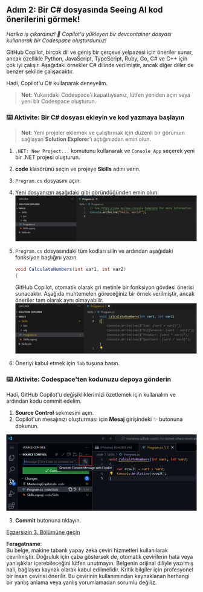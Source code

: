 ## Adım 2: Bir C# dosyasında Seeing AI kod önerilerini görmek!

_Harika iş çıkardınız! :tada: Copilot'u yükleyen bir devcontainer dosyası kullanarak bir Codespace oluşturdunuz!_

GitHub Copilot, birçok dil ve geniş bir çerçeve yelpazesi için öneriler sunar, ancak özellikle Python, JavaScript, TypeScript, Ruby, Go, C# ve C++ için çok iyi çalışır. Aşağıdaki örnekler C# dilinde verilmiştir, ancak diğer diller de benzer şekilde çalışacaktır.

Hadi, Copilot'u C# kullanarak deneyelim.

> **Not**:
> Yukarıdaki Codespace'i kapattıysanız, lütfen yeniden açın veya yeni bir Codespace oluşturun.

### ⌨️ Aktivite: Bir C# dosyası ekleyin ve kod yazmaya başlayın

> **Not**:
> Yeni projeler eklemek ve çalıştırmak için düzenli bir görünüm sağlayan **Solution Explorer**'ı açtığınızdan emin olun.

1. `.NET: New Project...` komutunu kullanarak ve `Console App` seçerek yeni bir .NET projesi oluşturun.
2. **code** klasörünü seçin ve projeye **Skills** adını verin.
3. `Program.cs` dosyasını açın.
4. Yeni dosyanızın aşağıdaki gibi göründüğünden emin olun:
   ![Yeni Program.cs ile VS Code](../../../../03-Introduction-to-GitHub-Copilot/steps/img/2-skills-dotnet-0.png)

5. `Program.cs` dosyasındaki tüm kodları silin ve ardından aşağıdaki fonksiyon başlığını yazın.

   ```csharp
   void CalculateNumbers(int var1, int var2)
   {
   ```

   GitHub Copilot, otomatik olarak gri metinle bir fonksiyon gövdesi önerisi sunacaktır. Aşağıda muhtemelen göreceğiniz bir örnek verilmiştir, ancak öneriler tam olarak aynı olmayabilir.
   ![Tamamlama önerileriyle VS Code](../../../../03-Introduction-to-GitHub-Copilot/steps/img/2-skills-dotnet-1.png)

6. Öneriyi kabul etmek için `Tab` tuşuna basın.

### ⌨️ Aktivite: Codespace'ten kodunuzu depoya gönderin

Hadi, GitHub Copilot'u değişikliklerimizi özetlemek için kullanalım ve ardından kodu commit edelim.

1. **Source Control** sekmesini açın.
2. Copilot'un mesajınızı oluşturması için **Mesaj** girişindeki ✨ butonuna dokunun.

![Copilot ile mesaj oluşturmak için Commit sekmesi açık](../../../../03-Introduction-to-GitHub-Copilot/steps/img/2-skills-commit.png)

3. **Commit** butonuna tıklayın.

[Egzersizin 3. Bölümüne geçin](./3-copilot-hub.md)

**Feragatname**:  
Bu belge, makine tabanlı yapay zeka çeviri hizmetleri kullanılarak çevrilmiştir. Doğruluk için çaba göstersek de, otomatik çevirilerin hata veya yanlışlıklar içerebileceğini lütfen unutmayın. Belgenin orijinal diliyle yazılmış hali, bağlayıcı kaynak olarak kabul edilmelidir. Kritik bilgiler için profesyonel bir insan çevirisi önerilir. Bu çevirinin kullanımından kaynaklanan herhangi bir yanlış anlama veya yanlış yorumlamadan sorumlu değiliz.